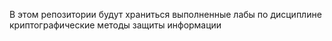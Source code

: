 В этом репозитории будут храниться выполненные лабы по дисциплине криптографические методы защиты информации
